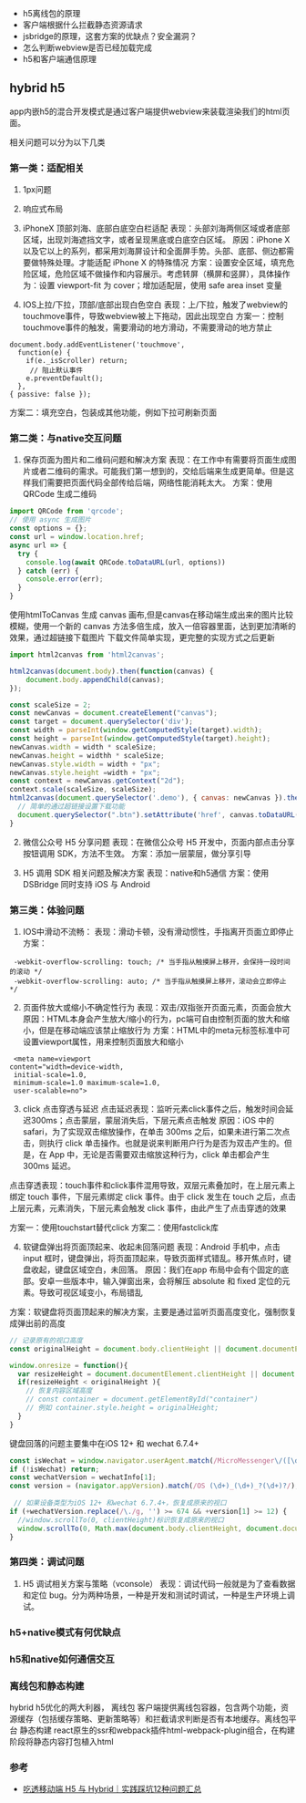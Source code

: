 * h5离线包的原理
* 客户端根据什么拦截静态资源请求
* jsbridge的原理，这套方案的优缺点？安全漏洞？
* 怎么判断webview是否已经加载完成
* h5和客户端通信原理


## hybrid h5

app内嵌h5的混合开发模式是通过客户端提供webview来装载渲染我们的html页面。

相关问题可以分为以下几类
### 第一类：适配相关
1. 1px问题
2. 响应式布局
3. iPhoneX 顶部刘海、底部白底空白栏适配
表现：头部刘海两侧区域或者底部区域，出现刘海遮挡文字，或者呈现黑底或白底空白区域。
原因：iPhone X 以及它以上的系列，都采用刘海屏设计和全面屏手势。头部、底部、侧边都需要做特殊处理。才能适配 iPhone X 的特殊情况
方案：设置安全区域，填充危险区域，危险区域不做操作和内容展示。考虑转屏（横屏和竖屏），具体操作为：设置 viewport-fit 为 cover；增加适配层，使用 safe area inset 变量


4. IOS上拉/下拉，顶部/底部出现白色空白
表现：上/下拉，触发了webview的touchmove事件，导致webview被上下拖动，因此出现空白
方案一：控制touchmove事件的触发，需要滑动的地方滑动，不需要滑动的地方禁止
```
document.body.addEventListener('touchmove', 
  function(e) { 
    if(e._isScroller) return;
     // 阻止默认事件 
    e.preventDefault(); 
  }, 
{ passive: false });
```

方案二：填充空白，包装成其他功能，例如下拉可刷新页面

### 第二类：与native交互问题

1. 保存页面为图片和二维码问题和解决方案
表现：在工作中有需要将页面生成图片或者二维码的需求。可能我们第一想到的，交给后端来生成更简单。但是这样我们需要把页面代码全部传给后端，网络性能消耗太大。
方案：使用 QRCode 生成二维码
```js
import QRCode from 'qrcode';
// 使用 async 生成图片
const options = {};
const url = window.location.href;
async url => {
  try {
    console.log(await QRCode.toDataURL(url, options))
  } catch (err) {
    console.error(err);
  }
}

```
使用htmlToCanvas 生成 canvas 画布,但是canvas在移动端生成出来的图片比较模糊，使用一个新的 canvas 方法多倍生成，放入一倍容器里面，达到更加清晰的效果，通过超链接下载图片 下载文件简单实现，更完整的实现方式之后更新
```js
import html2canvas from 'html2canvas';

html2canvas(document.body).then(function(canvas) {
    document.body.appendChild(canvas);
});

```
```js
const scaleSize = 2;
const newCanvas = document.createElement("canvas");
const target = document.querySelector('div');
const width = parseInt(window.getComputedStyle(target).width);
const height = parseInt(window.getComputedStyle(target).height);
newCanvas.width = width * scaleSize;
newCanvas.height = widthh * scaleSize;
newCanvas.style.width = width + "px";
newCanvas.style.height =width + "px";
const context = newCanvas.getContext("2d");
context.scale(scaleSize, scaleSize);
html2canvas(document.querySelector('.demo'), { canvas: newCanvas }).then(function(canvas) {
  // 简单的通过超链接设置下载功能
  document.querySelector(".btn").setAttribute('href', canvas.toDataURL());
}

```

2. 微信公众号 H5 分享问题
表现：在微信公众号 H5 开发中，页面内部点击分享按钮调用 SDK，方法不生效。
方案：添加一层蒙层，做分享引导

3. H5 调用 SDK 相关问题及解决方案
表现：native和h5通信
方案：使用 DSBridge 同时支持 iOS 与 Android

### 第三类：体验问题

1. IOS中滑动不流畅：
表现：滑动卡顿，没有滑动惯性，手指离开页面立即停止
方案：
```
 -webkit-overflow-scrolling: touch; /* 当手指从触摸屏上移开，会保持一段时间的滚动 */ 
 -webkit-overflow-scrolling: auto; /* 当手指从触摸屏上移开，滚动会立即停止 */
```

2. 页面件放大或缩小不确定性行为
表现：双击/双指张开页面元素，页面会放大
原因：HTML本身会产生放大/缩小的行为，pc端可自由控制页面的放大和缩小，但是在移动端应该禁止缩放行为
方案：HTML中的meta元标签标准中可设置viewport属性，用来控制页面放大和缩小
```
 <meta name=viewport 
content="width=device-width,
 initial-scale=1.0,
 minimum-scale=1.0 maximum-scale=1.0,
 user-scalable=no"> 
```

3. click 点击穿透与延迟
点击延迟表现：监听元素click事件之后，触发时间会延迟300ms；点击蒙层，蒙层消失后，下层元素点击触发
原因：iOS 中的 safari，为了实现双击缩放操作，在单击 300ms 之后，如果未进行第二次点击，则执行 click 单击操作。也就是说来判断用户行为是否为双击产生的。但是，在 App 中，无论是否需要双击缩放这种行为，click 单击都会产生 300ms 延迟。

点击穿透表现：touch事件和click事件混用导致，双层元素叠加时，在上层元素上绑定 touch 事件，下层元素绑定 click 事件。由于 click 发生在 touch 之后，点击上层元素，元素消失，下层元素会触发 click 事件，由此产生了点击穿透的效果

方案一：使用touchstart替代click
方案二：使用fastclick库

4. 软键盘弹出将页面顶起来、收起未回落问题
表现：Android 手机中，点击 input 框时，键盘弹出，将页面顶起来，导致页面样式错乱。移开焦点时，键盘收起，键盘区域空白，未回落。
原因：我们在app 布局中会有个固定的底部。安卓一些版本中，输入弹窗出来，会将解压 absolute 和 fixed 定位的元素。导致可视区域变小，布局错乱

方案：软键盘将页面顶起来的解决方案，主要是通过监听页面高度变化，强制恢复成弹出前的高度
```js
// 记录原有的视口高度
const originalHeight = document.body.clientHeight || document.documentElement.clientHeight;

window.onresize = function(){
  var resizeHeight = document.documentElement.clientHeight || document.body.clientHeight;
  if(resizeHeight < originalHeight ){
    // 恢复内容区域高度
    // const container = document.getElementById("container")
    // 例如 container.style.height = originalHeight;
  }
}
```
键盘回落的问题主要集中在iOS 12+ 和 wechat 6.7.4+
```js
const isWechat = window.navigator.userAgent.match(/MicroMessenger\/([\d\.]+)/i);
if (!isWechat) return;
const wechatVersion = wechatInfo[1];
const version = (navigator.appVersion).match(/OS (\d+)_(\d+)_?(\d+)?/);
 
 // 如果设备类型为iOS 12+ 和wechat 6.7.4+，恢复成原来的视口
if (+wechatVersion.replace(/\./g, '') >= 674 && +version[1] >= 12) {
  //window.scrollTo(0, clientHeight)标识恢复成原来的视口
  window.scrollTo(0, Math.max(document.body.clientHeight, document.documentElement.clientHeight));
}

```

### 第四类：调试问题

1. H5 调试相关方案与策略（vconsole）
表现：调试代码一般就是为了查看数据和定位 bug。分为两种场景，一种是开发和测试时调试，一种是生产环境上调试。

### h5+native模式有何优缺点

### h5和native如何通信交互

### 离线包和静态构建
hybrid h5优化的两大利器，
离线包
客户端提供离线包容器，包含两个功能，资源缓存（包括缓存策略、更新策略等）和拦截请求判断是否有本地缓存。离线包平台
静态构建
react原生的ssr和webpack插件html-webpack-plugin组合，在构建阶段将静态内容打包植入html

### 参考
- [吃透移动端 H5 与 Hybrid｜实践踩坑12种问题汇总](https://juejin.cn/post/6844904024790007815)